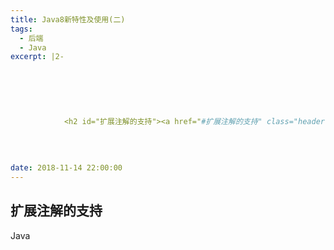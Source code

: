 ```yaml
---
title: Java8新特性及使用(二)
tags:
  - 后端
  - Java
excerpt: |2-

      
        
        
          
          
            <h2 id="扩展注解的支持"><a href="#扩展注解的支持" class="headerlink" title="扩展注解的支持"></a>扩展注解的支持</h2><p>Java
          
        
      
      
date: 2018-11-14 22:00:00
---
```


## [](#扩展注解的支持 "扩展注解的支持")扩展注解的支持

Java
<!-- more -->
